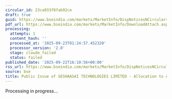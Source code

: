 ```yaml
---
circular_id: 23ca033f8fab92ce
draft: true
guid: https://www.bseindia.com/markets/MarketInfo/DispNoticesNCirculars.aspx?Noticeid={3F3A3B72-6B84-49BE-B51B-4FDD472480C2}&noticeno=20250922-58&dt=09/22/2025&icount=58&totcount=58&flag=0
pdf_url: https://www.bseindia.com/markets/MarketInfo/DownloadAttach.aspx?id=20250922-58&attachedId=dc5d289d-dce6-444d-850b-84b0bb72bf47
processing:
  attempts: 1
  content_hash: ''
  processed_at: '2025-09-23T01:24:57.452320'
  processor_version: '2.0'
  stage: claude_failed
  status: failed
published_date: '2025-09-22T16:10:56+00:00'
rss_url: https://www.bseindia.com/markets/MarketInfo/DispNoticesNCirculars.aspx?Noticeid={3F3A3B72-6B84-49BE-B51B-4FDD472480C2}&noticeno=20250922-58&dt=09/22/2025&icount=58&totcount=58&flag=0
source: bse
title: Public Issue of SESHAASAI TECHNOLOGIES LIMITED - Allocation to Anchor Investors.
---
```


Processing in progress...